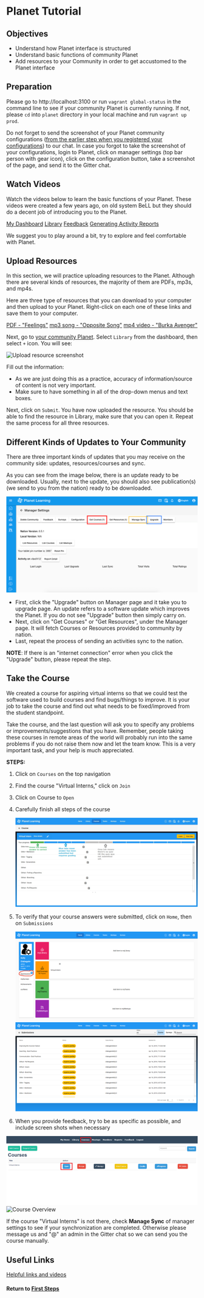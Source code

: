 # Planet Tutorial

## Objectives

* Understand how Planet interface is structured
* Understand basic functions of community Planet
* Add resources to your Community in order to get accustomed to the Planet interface

## Preparation
Please go to http://localhost:3100 or run `vagrant global-status` in the command line to see if your community Planet is currently running. If not, please `cd` into `planet` directory in your local machine and run `vagrant up prod`.

Do not forget to send the screenshot of your Planet community configurations ([from the earlier step when you registered your configurations](vi-configurations-vagrant.md)) to our chat. In case you forgot to take the screenshot of your configurations, login to Planet, click on manager settings (top bar person with gear icon), click on the configuration button, take a screenshot of the page, and send it to the Gitter chat.

## Watch Videos

Watch the videos below to learn the basic functions of your Planet. These videos were created a few years ago, on old system BeLL but they should do a decent job of introducing you to the Planet.

[My Dashboard](movies/vi-mydashboard.mp4)
[Library](movies/vi-library.mp4)
[Feedback](movies/vi-feedback.mp4)
[Generating Activity Reports](movies/vi-generatingactivityreports.mp4)

We suggest you to play around a bit, try to explore and feel comfortable with Planet.

## Upload Resources

In this section, we will practice uploading resources to the Planet. Although there are several kinds of resources, the majority of them are PDFs, mp3s, and mp4s.

Here are three type of resources that you can download to your computer and then upload to your Planet. Right-click on each one of these links and save them to your computer.

[PDF - "Feelings"](pdf/vi-feelings.pdf)
[mp3 song - "Opposite Song"](music/vi-oppositesong.mp3)
[mp4 video - "Burka Avenger"](movies/vi-burkaavenger.mp4)

Next, go to [your community Planet](http://localhost:3100). Select `Library` from the dashboard, then select `+` icon. You will see:

![Upload resource screenshot](images/vi-add-new-resource.png)

Fill out the information:

- As we are just doing this as a practice, accuracy of information/source of content is not very important.
- Make sure to have something in all of the drop-down menus and text boxes.

Next, click on `Submit`. You have now uploaded the resource. You should be able to find the resource in Library, make sure that you can open it. Repeat the same process for all three resources.

## Different Kinds of Updates to Your Community

There are three important kinds of updates that you may receive on the community side: updates,  resources/courses and sync.

As you can see from the image below, there is an update ready to be downloaded. Usually, next to the update, you should also see publication(s) (we send to you from the nation) ready to be downloaded.

![Update from the nation](images/vi-update-publication.png "Dashboard in your localhost")

- First, click the "Upgrade" button on Manager page and it take you to upgrade page. An update refers to a software update which improves the Planet. If you do not see "Upgrade" button then simply carry on.
- Next, click on "Get Courses" or "Get Resources", under the Manager page. It will fetch Courses or Resources provided to community by nation.
- Last, repeat the process of sending an activities sync to the nation.

**NOTE**: If there is an "internet connection" error when you click the "Upgrade" button, please repeat the step.

## Take the Course

We created a course for aspiring virtual interns so that we could test the software used to build courses and find bugs/things to improve. It is your job to take the course and find out what needs to be fixed/improved from the student standpoint.

Take the course, and the last question will ask you to specify any problems or improvements/suggestions that you have. Remember, people taking these courses in remote areas of the world will probably run into the same problems if you do not raise them now and let the team know. This is a very important task, and your help is much appreciated.

**STEPS:**
1. Click on `Courses` on the top navigation  
2. Find the course "Virtual Interns," click on `Join`  
3. Click on Course to `Open`
4. Carefully finish all steps of the course  

    ![Finished Planet Course](images/vi-planet-course.jpg)

5. To verify that your course answers were submitted, click on `Home`, then on `Submissions`

    ![Submissions button](images/vi-planet-submissions-button.png)
    ![View Submissions](images/vi-planet-submissions.png)

6. When you provide feedback, try to be as specific as possible, and include screen shots when necessary

![Take the Course](images/vi-take-the-course.png)
![Course Overview](images/vi-course-view.png)

If the course "Virtual Interns" is not there, check **Manage Sync** of manager settings to see if your synchronization are completed. Otherwise please message us and "@" an admin in the Gitter chat so we can send you the course manually.

## Useful Links

[Helpful links and videos](vi-faq.md#Helpful_Links)

#### Return to [First Steps](vi-first-steps.md#Step_4_-_Planet_Tutorial)
